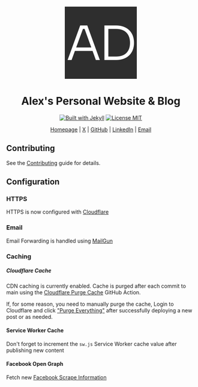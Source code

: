 <p align="center">
  <a href="https://alexdiliberto.com"><img src="https://raw.githubusercontent.com/alexdiliberto/alexdiliberto.github.io/main/static/android-chrome-192x192.png" alt="alexdiliberto.com website favicon"></a>
</p>

<h1 align="center">Alex's Personal Website &amp; Blog</h1>

<p align="center">
  <a href="https://gohugo.io/"><img src="http://img.shields.io/badge/Built%20with-Hugo-blue.svg" alt="Built with Jekyll"></a>
  <a href="http://en.wikipedia.org/wiki/MIT_License"><img src="http://img.shields.io/badge/license-MIT-blue.svg" alt="License MIT"></a>
</p>

<p align="center">
  <a href="https://alexdiliberto.com">Homepage</a>&nbsp;|
  <a href="https://x.com/alex_diliberto">X</a>&nbsp;|
  <a href="https://github.com/alexdiliberto">GitHub</a>&nbsp;|
  <a href="https://www.linkedin.com/in/alexdiliberto">LinkedIn</a>&nbsp;|
  <a href="mailto:hello@alexdiliberto.com">Email</a>
</p>

## Contributing

See the [Contributing](CONTRIBUTING.md) guide for details.

## Configuration

### HTTPS

HTTPS is now configured with [Cloudflare](https://www.cloudflare.com/a/overview/alexdiliberto.com)

### Email

Email Forwarding is handled using [MailGun](https://app.mailgun.com)

### Caching

##### Cloudflare Cache

CDN caching is currently enabled. Cache is purged after each commit to main using the [Cloudflare Purge Cache](https://github.com/marketplace/actions/cloudflare-purge-cache) GitHub Action.

If, for some reason, you need to manually purge the cache, Login to Cloudflare and click ["Purge Everything"](https://blog.cloudflare.com/secure-and-fast-github-pages-with-cloudflare/#step4cacheallthethings) after successfully deploying a new post or as needed.

#### Service Worker Cache
Don't forget to increment the `sw.js` Service Worker cache value after publishing new content

#### Facebook Open Graph

Fetch new [Facebook Scrape Information](https://developers.facebook.com/tools/debug/og/object/)
